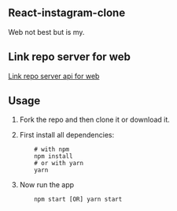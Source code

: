 ## React-instagram-clone

  

Web not best but is my.

 ## Link repo server for web
[Link repo server api for web](https://github.com/vinhnguyen93-developer/Book-app)

## Usage

  

1. Fork the repo and then clone it or download it.

2. First install all dependencies:
	```
		# with npm
		npm install
		# or with yarn
		yarn
	```
3. Now run the app 
	```
		npm start [OR] yarn start
	```